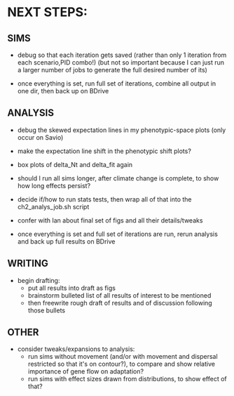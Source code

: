 # NEXT STEPS:

## SIMS
- debug so that each iteration gets saved (rather than only 1 iteration from each scenario,PID combo!) (but not so important because I can just run a larger number of jobs to generate the full desired number of its)

- once everything is set, run full set of iterations, combine all output in one dir, then back up on BDrive


## ANALYSIS
- debug the skewed expectation lines in my phenotypic-space plots (only occur on Savio)

- make the expectation line shift in the phenotypic shift plots?

- box plots of delta_Nt and delta_fit again

- should I run all sims longer, after climate change is complete, to show how long effects persist?

- decide if/how to run stats tests, then wrap all of that into the ch2_analys_job.sh script

- confer with Ian about final set of figs and all their details/tweaks

- once everything is set and full set of iterations are run, rerun analysis and back up full results on BDrive


## WRITING
- begin drafting: 
  - put all results into draft as figs
  - brainstorm bulleted list of all results of interest to be mentioned
  - then freewrite rough draft of results and of discussion following those bullets


## OTHER
- consider tweaks/expansions to analysis:
  - run sims without movement (and/or with movement and dispersal restricted so that it's on contour?), to compare and show relative importance of gene flow on adaptation?
  - run sims with effect sizes drawn from distributions, to show effect of that?
